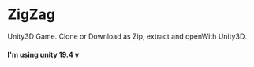 # ZigZag
Unity3D Game.
Clone or Download as Zip, 
extract and openWith Unity3D. 
#### I'm using unity 19.4 v 
